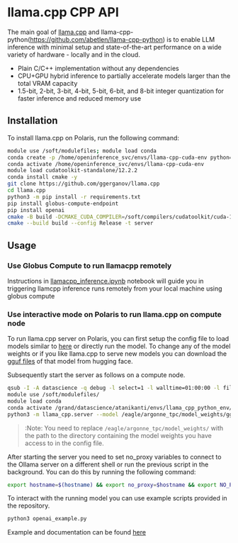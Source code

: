 # llama.cpp CPP API
The main goal of [llama.cpp](https://github.com/ggerganov/llama.cpp) and llama-cpp-python(https://github.com/abetlen/llama-cpp-python) is to enable LLM inference with minimal setup and state-of-the-art performance on a wide variety of hardware - locally and in the cloud.
* Plain C/C++ implementation without any dependencies
* CPU+GPU hybrid inference to partially accelerate models larger than the total VRAM capacity
* 1.5-bit, 2-bit, 3-bit, 4-bit, 5-bit, 6-bit, and 8-bit integer quantization for faster inference and reduced memory use


## Installation
To install llama.cpp on Polaris, run the following command:

```bash
module use /soft/modulefiles; module load conda
conda create -p /home/openinference_svc/envs/llama-cpp-cuda-env python==3.10.12 -y
conda activate /home/openinference_svc/envs/llama-cpp-cuda-env
module load cudatoolkit-standalone/12.2.2
conda install cmake -y
git clone https://github.com/ggerganov/llama.cpp
cd llama.cpp
python3 -m pip install -r requirements.txt
pip install globus-compute-endpoint
pip install openai
cmake -B build -DCMAKE_CUDA_COMPILER=/soft/compilers/cudatoolkit/cuda-12.5.0/bin/nvcc -DLLAMA_CUDA=on
cmake --build build --config Release -t server
```


## Usage

### Use Globus Compute to run llamacpp remotely
Instructions in [llamacpp_inference.ipynb](llamacpp_inference.ipynb) notebook will guide you in triggering llamcpp inference runs remotely from your local machine using globus compute

### Use interactive mode on Polaris to run llama.cpp on compute node
To run llama.cpp server on Polaris, you can first setup the config file to load models similar to [here](./model.config) or directly run the model. 
To change any of the model weights or if you like llama.cpp to serve new models you can download the [gguf files](https://huggingface.co/TheBloke/CodeLlama-70B-Instruct-GPTQ) of that model from hugging face.

Subsequently start the server as follows on a compute node.

```bash
qsub -I -A datascience -q debug -l select=1 -l walltime=01:00:00 -l filesystems=home:eagle
module use /soft/modulefiles/
module load conda
conda activate /grand/datascience/atanikanti/envs/llama_cpp_python_env/
python3 -m llama_cpp.server --model /eagle/argonne_tpc/model_weights/gguf_files/llama-2-70b.Q5_M.gguf
```

> :Note: You need to replace `/eagle/argonne_tpc/model_weights/` with the path to the directory containing the model weights you have access to in the config file.

After starting the server you need to set no_proxy variables to connect to the Ollama server on a different shell or run the previous script in the background. You can do this by running the following command:

```bash
export hostname=$(hostname) && export no_proxy=$hostname && export NO_PROXY=$hostname
```

To interact with the running model you can use example scripts provided in the repository.

```bash
python3 openai_example.py 
```

Example and documentation can be found [here](https://llama-cpp-python.readthedocs.io/en/latest/server/)